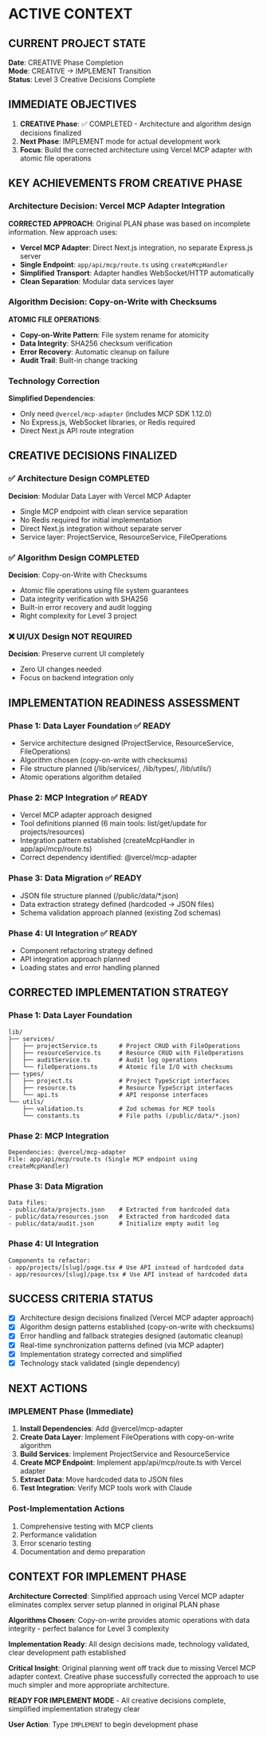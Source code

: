 # ACTIVE CONTEXT

## CURRENT PROJECT STATE

**Date**: CREATIVE Phase Completion  
**Mode**: CREATIVE → IMPLEMENT Transition  
**Status**: Level 3 Creative Decisions Complete

## IMMEDIATE OBJECTIVES

1. **CREATIVE Phase**: ✅ COMPLETED - Architecture and algorithm design decisions finalized
2. **Next Phase**: IMPLEMENT mode for actual development work
3. **Focus**: Build the corrected architecture using Vercel MCP adapter with atomic file operations

## KEY ACHIEVEMENTS FROM CREATIVE PHASE

### Architecture Decision: Vercel MCP Adapter Integration

**CORRECTED APPROACH**: Original PLAN phase was based on incomplete information. New approach uses:

- **Vercel MCP Adapter**: Direct Next.js integration, no separate Express.js server
- **Single Endpoint**: `app/api/mcp/route.ts` using `createMcpHandler`
- **Simplified Transport**: Adapter handles WebSocket/HTTP automatically
- **Clean Separation**: Modular data services layer

### Algorithm Decision: Copy-on-Write with Checksums

**ATOMIC FILE OPERATIONS**:

- **Copy-on-Write Pattern**: File system rename for atomicity
- **Data Integrity**: SHA256 checksum verification
- **Error Recovery**: Automatic cleanup on failure
- **Audit Trail**: Built-in change tracking

### Technology Correction

**Simplified Dependencies**:

- Only need `@vercel/mcp-adapter` (includes MCP SDK 1.12.0)
- No Express.js, WebSocket libraries, or Redis required
- Direct Next.js API route integration

## CREATIVE DECISIONS FINALIZED

### ✅ Architecture Design COMPLETED

**Decision**: Modular Data Layer with Vercel MCP Adapter

- Single MCP endpoint with clean service separation
- No Redis required for initial implementation
- Direct Next.js integration without separate server
- Service layer: ProjectService, ResourceService, FileOperations

### ✅ Algorithm Design COMPLETED

**Decision**: Copy-on-Write with Checksums

- Atomic file operations using file system guarantees
- Data integrity verification with SHA256
- Built-in error recovery and audit logging
- Right complexity for Level 3 project

### ❌ UI/UX Design NOT REQUIRED

**Decision**: Preserve current UI completely

- Zero UI changes needed
- Focus on backend integration only

## IMPLEMENTATION READINESS ASSESSMENT

### Phase 1: Data Layer Foundation ✅ READY

- Service architecture designed (ProjectService, ResourceService, FileOperations)
- Algorithm chosen (copy-on-write with checksums)
- File structure planned (/lib/services/, /lib/types/, /lib/utils/)
- Atomic operations algorithm detailed

### Phase 2: MCP Integration ✅ READY

- Vercel MCP adapter approach designed
- Tool definitions planned (6 main tools: list/get/update for projects/resources)
- Integration pattern established (createMcpHandler in app/api/mcp/route.ts)
- Correct dependency identified: @vercel/mcp-adapter

### Phase 3: Data Migration ✅ READY

- JSON file structure planned (/public/data/\*.json)
- Data extraction strategy defined (hardcoded → JSON files)
- Schema validation approach planned (existing Zod schemas)

### Phase 4: UI Integration ✅ READY

- Component refactoring strategy defined
- API integration approach planned
- Loading states and error handling planned

## CORRECTED IMPLEMENTATION STRATEGY

### Phase 1: Data Layer Foundation

```
lib/
├── services/
│   ├── projectService.ts      # Project CRUD with FileOperations
│   ├── resourceService.ts     # Resource CRUD with FileOperations
│   ├── auditService.ts        # Audit log operations
│   └── fileOperations.ts      # Atomic file I/O with checksums
├── types/
│   ├── project.ts             # Project TypeScript interfaces
│   ├── resource.ts            # Resource TypeScript interfaces
│   └── api.ts                 # API response interfaces
└── utils/
    ├── validation.ts          # Zod schemas for MCP tools
    └── constants.ts           # File paths (/public/data/*.json)
```

### Phase 2: MCP Integration

```
Dependencies: @vercel/mcp-adapter
File: app/api/mcp/route.ts (Single MCP endpoint using createMcpHandler)
```

### Phase 3: Data Migration

```
Data files:
- public/data/projects.json    # Extracted from hardcoded data
- public/data/resources.json   # Extracted from hardcoded data
- public/data/audit.json       # Initialize empty audit log
```

### Phase 4: UI Integration

```
Components to refactor:
- app/projects/[slug]/page.tsx # Use API instead of hardcoded data
- app/resources/[slug]/page.tsx # Use API instead of hardcoded data
```

## SUCCESS CRITERIA STATUS

- [x] Architecture design decisions finalized (Vercel MCP adapter approach)
- [x] Algorithm design patterns established (copy-on-write with checksums)
- [x] Error handling and fallback strategies designed (automatic cleanup)
- [x] Real-time synchronization patterns defined (via MCP adapter)
- [x] Implementation strategy corrected and simplified
- [x] Technology stack validated (single dependency)

## NEXT ACTIONS

### IMPLEMENT Phase (Immediate)

1. **Install Dependencies**: Add @vercel/mcp-adapter
2. **Create Data Layer**: Implement FileOperations with copy-on-write algorithm
3. **Build Services**: Implement ProjectService and ResourceService
4. **Create MCP Endpoint**: Implement app/api/mcp/route.ts with Vercel adapter
5. **Extract Data**: Move hardcoded data to JSON files
6. **Test Integration**: Verify MCP tools work with Claude

### Post-Implementation Actions

1. Comprehensive testing with MCP clients
2. Performance validation
3. Error scenario testing
4. Documentation and demo preparation

## CONTEXT FOR IMPLEMENT PHASE

**Architecture Corrected**: Simplified approach using Vercel MCP adapter eliminates complex server setup planned in original PLAN phase

**Algorithms Chosen**: Copy-on-write provides atomic operations with data integrity - perfect balance for Level 3 complexity

**Implementation Ready**: All design decisions made, technology validated, clear development path established

**Critical Insight**: Original planning went off track due to missing Vercel MCP adapter context. Creative phase successfully corrected the approach to use much simpler and more appropriate architecture.

**READY FOR IMPLEMENT MODE** - All creative decisions complete, simplified implementation strategy clear

**User Action**: Type `IMPLEMENT` to begin development phase
